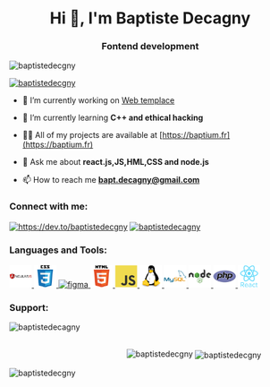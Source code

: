 <h1 align="center">Hi 👋, I'm Baptiste Decagny</h1>
<h3 align="center">Fontend development</h3>

<p align="left"> <img src="https://komarev.com/ghpvc/?username=baptistedecgny&label=Profile%20views&color=0e75b6&style=flat" alt="baptistedecgny" /> </p>

<p align="left"> <a href="https://github.com/ryo-ma/github-profile-trophy"><img src="https://github-profile-trophy.vercel.app/?username=baptistedecgny" alt="baptistedecgny" /></a> </p>

- 🔭 I’m currently working on [Web templace](SOON)

- 🌱 I’m currently learning **C++ and ethical hacking**

- 👨‍💻 All of my projects are available at [https://baptium.fr](https://baptium.fr)

- 💬 Ask me about **react.js,JS,HML,CSS and node.js**

- 📫 How to reach me **bapt.decagny@gmail.com**

<h3 align="left">Connect with me:</h3>
<p align="left">
<a href="https://dev.to/https://dev.to/baptistedecgny" target="blank"><img align="center" src="https://raw.githubusercontent.com/rahuldkjain/github-profile-readme-generator/master/src/images/icons/Social/devto.svg" alt="https://dev.to/baptistedecgny" height="30" width="40" /></a>
<a href="https://linkedin.com/in/baptistedecagny" target="blank"><img align="center" src="https://raw.githubusercontent.com/rahuldkjain/github-profile-readme-generator/master/src/images/icons/Social/linked-in-alt.svg" alt="baptistedecagny" height="30" width="40" /></a>
</p>

<h3 align="left">Languages and Tools:</h3>
<p align="left"> <a href="https://angular.io" target="_blank" rel="noreferrer"> <img src="https://raw.githubusercontent.com/devicons/devicon/master/icons/angularjs/angularjs-original-wordmark.svg" alt="angularjs" width="40" height="40"/> </a> <a href="https://www.w3schools.com/css/" target="_blank" rel="noreferrer"> <img src="https://raw.githubusercontent.com/devicons/devicon/master/icons/css3/css3-original-wordmark.svg" alt="css3" width="40" height="40"/> </a> <a href="https://www.figma.com/" target="_blank" rel="noreferrer"> <img src="https://www.vectorlogo.zone/logos/figma/figma-icon.svg" alt="figma" width="40" height="40"/> </a> <a href="https://www.w3.org/html/" target="_blank" rel="noreferrer"> <img src="https://raw.githubusercontent.com/devicons/devicon/master/icons/html5/html5-original-wordmark.svg" alt="html5" width="40" height="40"/> </a> <a href="https://developer.mozilla.org/en-US/docs/Web/JavaScript" target="_blank" rel="noreferrer"> <img src="https://raw.githubusercontent.com/devicons/devicon/master/icons/javascript/javascript-original.svg" alt="javascript" width="40" height="40"/> </a> <a href="https://www.linux.org/" target="_blank" rel="noreferrer"> <img src="https://raw.githubusercontent.com/devicons/devicon/master/icons/linux/linux-original.svg" alt="linux" width="40" height="40"/> </a> <a href="https://www.mysql.com/" target="_blank" rel="noreferrer"> <img src="https://raw.githubusercontent.com/devicons/devicon/master/icons/mysql/mysql-original-wordmark.svg" alt="mysql" width="40" height="40"/> </a> <a href="https://nodejs.org" target="_blank" rel="noreferrer"> <img src="https://raw.githubusercontent.com/devicons/devicon/master/icons/nodejs/nodejs-original-wordmark.svg" alt="nodejs" width="40" height="40"/> </a> <a href="https://www.php.net" target="_blank" rel="noreferrer"> <img src="https://raw.githubusercontent.com/devicons/devicon/master/icons/php/php-original.svg" alt="php" width="40" height="40"/> </a> <a href="https://reactjs.org/" target="_blank" rel="noreferrer"> <img src="https://raw.githubusercontent.com/devicons/devicon/master/icons/react/react-original-wordmark.svg" alt="react" width="40" height="40"/> </a> </p>

<h3 align="left">Support:</h3>
<p><a href="https://ko-fi.com/baptistedecagny"> <img align="left" src="https://cdn.ko-fi.com/cdn/kofi3.png?v=3" height="50" width="210" alt="baptistedecagny" /></a></p><br><br>

<p><img align="left" src="https://github-readme-stats.vercel.app/api/top-langs?username=baptistedecgny&show_icons=true&locale=en&layout=compact" alt="baptistedecgny" /></p>

<p>&nbsp;<img align="center" src="https://github-readme-stats.vercel.app/api?username=baptistedecgny&show_icons=true&locale=en" alt="baptistedecgny" /></p>

<p><img align="center" src="https://github-readme-streak-stats.herokuapp.com/?user=baptistedecgny&" alt="baptistedecgny" /></p>

